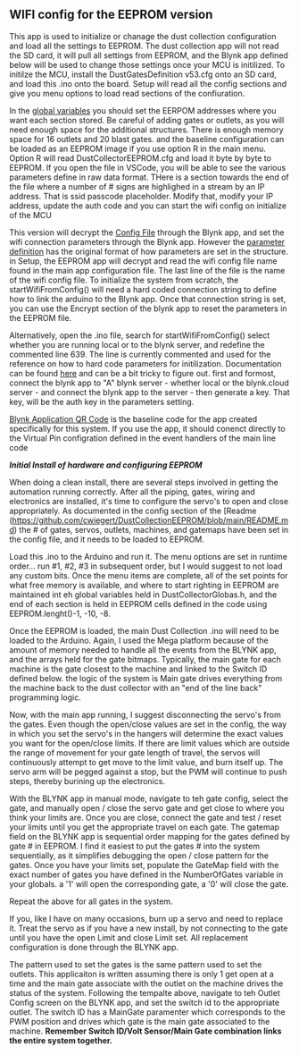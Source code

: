 ## WIFI config for the EEPROM version ##

This app is used to initialize or chanage the dust collection configuration and load all the settings to EEPROM.   The dust collection app will not read the SD card, it will pull all settings from EEPROM, and the Blynk app defined below will be used to change those settings once your MCU is initilized.   To initilze the MCU, install the DustGatesDefinition v53.cfg onto an SD card, and load this .ino onto the board.   Setup will read all the config sections and give you menu options to load read sections of the confiuration.   

In the [global variables](https://github.com/cwiegert/DustCollectionEEPROM/blob/main/DustCollection_v60_10_10_2021/EEPROM_Writer_DustCollector/DustCollectorGlobals.h) you should set the EERPOM addresses where you want each section stored.   Be careful of adding gates or outlets, as you will need enough space for the additional structures.   There is enough memory space for 16 outlets and 20 blast gates.  and the baseline configuration can be loaded as an EEPROM image if you use option R in the main menu.   Option R will read DustCollectorEEPROM.cfg and load it byte by byte to EEPROM.   If you open the file in VSCode, you will be able to see the various parameters define in raw data format.   THere is a section towards the end of the file where a number of # signs are highlighed in a stream by an IP address.   That is ssid passcode placeholder.  Modify that, modify your IP address, update the auth code and you can start the wifi config on initialize of the MCU


This version will decrypt the [Config File](https://github.com/cwiegert/DustCollectionEEPROM/blob/main/DustCollection_v60_10_10_2021/EEPROM_Writer_DustCollector/DustWifi%20v53.cfg) through the Blynk app, and set the wifi connection parameters through the Blynk app.   However the [parameter definition](https://github.com/cwiegert/DustCollectionEEPROM/blob/main/DustCollection_v60_10_10_2021/DustWifi%20v53%20--%20keep%20this%20around%20for%20restore.cfg) has the original format of how parameters are set in the structure.    in Setup, the EEPROM app will decrypt and read the wifi config file name found in the main app configuration file.   The last line of the file is the name of the wifi config file.   To initialize the system from scratch, the startWifiFromConfig() will need a hard coded connection string to define how to link the arduino to the Blynk app.  Once that connection string is set, you can use the Encrypt section of the blynk app to reset the parameters in the EEPROM file.    

Alternatively, open the .ino file, search for startWifiFromConfig() select whether you are running local or to the blynk server, and redefine the commented line 639.   The line is currently commented and used for the reference on how to hard code parameters for initilization.   Documentation can be found [here](http://docs.blynk.cc/#getting-started-getting-started-with-the-blynk-app) and can be a bit tricky to figure out.   first and formost, connect the blynk app to "A" blynk server - whether local or the blynk.cloud server - and connect the blynk app to the server - then generate a key.   That key, will be the auth key in the parameters setting.

[Blynk Application QR Code](https://github.com/cwiegert/DustCollectionEEPROM/blob/main/DustCollection_v60_10_10_2021/BlynkApplication.jpeg) is the baseline code for the app created specifically for this system.   If you use the app, it should conenct directly to the Virtual Pin configration defined in the event handlers of the main line code

***Initial Install of hardware and configuring EEPROM***

When doing a clean install, there are several steps involved in getting the automation running correctly.   After all the piping, gates, wiring and electronics are installed, it's time to configure the servo's to open and close appropriately.   As documented in the config section of the [Readme (https://github.com/cwiegert/DustCollectionEEPROM/blob/main/README.md) the # of gates, servos, outlets, machines, and gatemaps have been set in the config file, and it needs to be loaded to EEPROM.    

Load this .ino to the Arduino and run it.   The menu options are set in runtime order... run #1, #2, #3 in subsequent order, but I would suggest to not load any custom bits.    Once the menu items are complete, all of the set points for what free memory is available, and where to start righting in EEPROM are maintained int eh global variables held in DustCollectorGlobas.h, and the end of each section is held in EEPROM cells defined in the code using  EEPROM.lenght()-1, -10, -8.  

Once the EEPROM is loaded, the main Dust Collection .ino will need to be loaded to the Arduino.   Again, I used the Mega platform because of the amount of memory needed to handle all the events from the BLYNK app, and the arrays held for the gate bitmaps.   Typically, the main gate for each machine is the gate closest to the machine and linked to the Switch ID defined below.    the logic of the system is Main gate drives everything from the machine back to the dust collector with an "end of the line back" programming logic. 

Now, with the main app running, I suggest disconnecting the servo's from the gates.   Even though the open/close values are set in the config, the way in which you set the servo's in the hangers will determine the exact values you want for the open/close limits.   If there are limit values which are outside the range of movement for your gate length of travel, the servos will continuously attempt to get move to the limit value, and burn itself up.   The servo arm will be pegged against a stop, but the PWM will continue to push steps, thereby burining up the electronics.   

With the BLYNK app in manual mode, navigate to teh gate config, select the gate, and manually open / close the servo gate and get close to where you think your limits are.   Once you are close, connect the gate and test / reset your limits until you get the appropriate travel on each gate.    The gatemap field on the BLYNK app is sequential order mapping for the gates defined by gate # in EEPROM.   I find it easiest to put the gates # into the system sequentially, as it simplifies debugging the open / close pattern for the gates.    Once you have your limits set, populate the GateMap field with the exact number of gates you have defined in the NumberOfGates variable in your globals.    a '1' will open the corresponding gate, a '0' will close the gate.   

Repeat the above for all gates in the system.

If you, like I have on many occasions, burn up a servo and need to replace it.   Treat the servo as if you have a new install, by not connecting to the gate until you have the open Limit and close Limit set.   All replacement configuration is done through the BLYNK app.

The pattern used to set the gates is the same pattern used to set the outlets.    This applicaiton is written assuming there is only 1 get open at a time and the main gate associate with the outlet on the machine drives the status of the system.   Following the tempalte above, navigate to teh Outlet Config screen on the BLYNK app, and set the switch id to the appropriate outlet.  The switch ID has a MainGate paramenter which corresponds to the PWM position and drives which gate is the main gate associated to the machine. **Remember Switch ID/Volt Sensor/Main Gate combination links the entire system together.**
